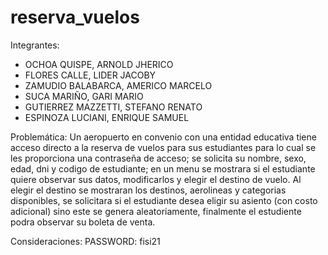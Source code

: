 # reserva_vuelos

Integrantes:
- OCHOA QUISPE, ARNOLD JHERICO
- FLORES CALLE, LIDER JACOBY
- ZAMUDIO BALABARCA, AMERICO MARCELO
- SUCA MARIÑO, GARI MARIO
- GUTIERREZ MAZZETTI, STEFANO RENATO
- ESPINOZA LUCIANI, ENRIQUE SAMUEL

Problemática:
Un aeropuerto en convenio con una entidad educativa tiene acceso directo a la reserva
de vuelos para sus estudiantes para lo cual se les proporciona una contraseña de acceso;
se solicita su nombre, sexo, edad, dni y codigo de estudiante; en un menu se mostrara
si el estudiante quiere observar sus datos, modificarlos y elegir el destino de vuelo.
Al elegir el destino se mostraran los destinos, aerolineas y categorias disponibles,
se solicitara si el estudiante desea eligir su asiento (con costo adicional) sino este
se genera aleatoriamente, finalmente el estudiente podra observar su boleta de venta.

Consideraciones:
PASSWORD: fisi21

